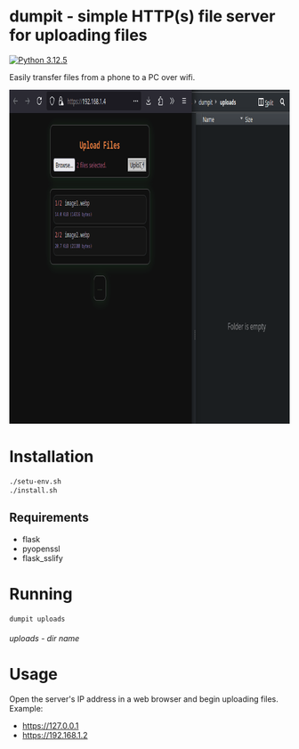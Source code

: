 # dumpit - simple HTTP(s) file server for uploading files

[![Python 3.12.5](https://img.shields.io/badge/Python-3.12.5-yellow.svg)](http://www.python.org/download/)

Easily transfer files from a phone to a PC over wifi.

<img src="preview/preview.gif" width="900" height="600">

# Installation
```
./setu-env.sh
./install.sh
```

## Requirements
* flask
* pyopenssl
* flask_sslify

# Running
```
dumpit uploads
```
###### uploads - dir name

# Usage
Open the server's IP address in a web browser and begin uploading files.
<br>
Example:
* https://127.0.0.1
* https://192.168.1.2


